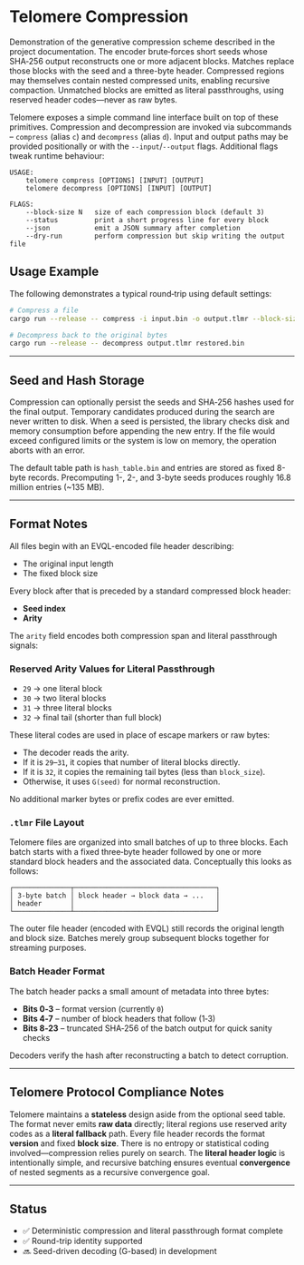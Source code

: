 # Telomere Compression

Demonstration of the generative compression scheme described in the project
documentation. The encoder brute‑forces short seeds whose SHA‑256 output
reconstructs one or more adjacent blocks. Matches replace those blocks with the
seed and a three-byte header. Compressed regions may themselves contain nested
compressed units, enabling recursive compaction. Unmatched blocks are emitted as
literal passthroughs, using reserved header codes—never as raw bytes.

Telomere exposes a simple command line interface built on top of these
primitives. Compression and decompression are invoked via subcommands –
`compress` (alias `c`) and `decompress` (alias `d`). Input and output paths may
be provided positionally or with the `--input`/`--output` flags. Additional
flags tweak runtime behaviour:

```text
USAGE:
    telomere compress [OPTIONS] [INPUT] [OUTPUT]
    telomere decompress [OPTIONS] [INPUT] [OUTPUT]

FLAGS:
    --block-size N   size of each compression block (default 3)
    --status         print a short progress line for every block
    --json           emit a JSON summary after completion
    --dry-run        perform compression but skip writing the output file
```

## Usage Example

The following demonstrates a typical round‑trip using default settings:

```bash
# Compress a file
cargo run --release -- compress -i input.bin -o output.tlmr --block-size 4 --status

# Decompress back to the original bytes
cargo run --release -- decompress output.tlmr restored.bin
```

---

## Seed and Hash Storage

Compression can optionally persist the seeds and SHA‑256 hashes used for the
final output. Temporary candidates produced during the search are never written
to disk. When a seed is persisted, the library checks disk and memory
consumption before appending the new entry. If the file would exceed configured
limits or the system is low on memory, the operation aborts with an error.

The default table path is `hash_table.bin` and entries are stored as fixed
8-byte records. Precomputing 1-, 2-, and 3-byte seeds produces roughly 16.8
million entries (~135 MB).

---

## Format Notes

All files begin with an EVQL-encoded file header describing:

- The original input length
- The fixed block size

Every block after that is preceded by a standard compressed block header:

- **Seed index**
- **Arity**

The `arity` field encodes both compression span and literal passthrough signals:

### Reserved Arity Values for Literal Passthrough

- `29` → one literal block  
- `30` → two literal blocks  
- `31` → three literal blocks  
- `32` → final tail (shorter than full block)

These literal codes are used in place of escape markers or raw bytes:

- The decoder reads the arity.
- If it is `29`–`31`, it copies that number of literal blocks directly.
- If it is `32`, it copies the remaining tail bytes (less than `block_size`).
- Otherwise, it uses `G(seed)` for normal reconstruction.

No additional marker bytes or prefix codes are ever emitted.

### `.tlmr` File Layout

Telomere files are organized into small batches of up to three blocks.  Each
batch starts with a fixed three‑byte header followed by one or more standard
block headers and the associated data.  Conceptually this looks as follows:

```text
┌──────────────┬───────────────────────────────────┐
│ 3‑byte batch │ block header → block data → ...   │
│ header       │                                   │
└──────────────┴───────────────────────────────────┘
```

The outer file header (encoded with EVQL) still records the original length and
block size.  Batches merely group subsequent blocks together for streaming
purposes.

### Batch Header Format

The batch header packs a small amount of metadata into three bytes:

- **Bits 0‑3** – format version (currently `0`)
- **Bits 4‑7** – number of block headers that follow (1‑3)
- **Bits 8‑23** – truncated SHA‑256 of the batch output for quick sanity checks

Decoders verify the hash after reconstructing a batch to detect corruption.

---

## Telomere Protocol Compliance Notes

Telomere maintains a **stateless** design aside from the optional seed table.
The format never emits **raw data** directly; literal regions use reserved arity
codes as a **literal fallback** path. Every file header records the format
**version** and fixed **block size**. There is no entropy or statistical coding
involved—compression relies purely on search. The **literal header logic** is
intentionally simple, and recursive batching ensures eventual **convergence** of
nested segments as a recursive convergence goal.

---

## Status

- ✅ Deterministic compression and literal passthrough format complete
- ✅ Round-trip identity supported
- 🔜 Seed-driven decoding (G-based) in development
